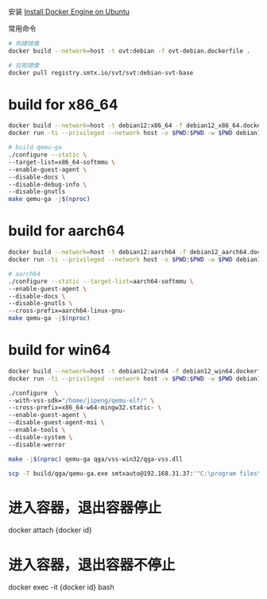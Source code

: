安装
[Install Docker Engine on Ubuntu](https://docs.docker.com/engine/install/ubuntu/)

常用命令
```bash
# 构建镜像
docker build --network=host -t ovt:debian -f ovt-debian.dockerfile .

# 拉取镜像
docker pull registry.smtx.io/svt/svt:debian-svt-base
```

# build for x86_64
```bash
docker build --network=host -t debian12:x86_64 -f debian12_x86_64.dockerfile .
docker run -ti --privileged --network host -v $PWD:$PWD -w $PWD debian12:x86_64 /bin/bash

# build qemu-ga
./configure --static \
--target-list=x86_64-softmmu \
--enable-guest-agent \
--disable-docs \
--disable-debug-info \
--disable-gnutls
make qemu-ga -j$(nproc)
```

# build for aarch64
```bash
docker build --network=host -t debian12:aarch64 -f debian12_aarch64.dockerfile .
docker run -ti --privileged --network host -v $PWD:$PWD -w $PWD debian12:aarch64 /bin/bash

# aarch64
./configure --static --target-list=aarch64-softmmu \
--enable-guest-agent \
--disable-docs \
--disable-gnutls \
--cross-prefix=aarch64-linux-gnu-
make qemu-ga -j$(nproc)
```

# build for win64
```bash
docker build --network=host -t debian12:win64 -f debian12_win64.dockerfile .
docker run -ti --privileged --network host -v $PWD:$PWD -w $PWD debian12:win64 /bin/bash

./configure  \
--with-vss-sdk="/home/jipeng/qemu-elf/" \
--cross-prefix=x86_64-w64-mingw32.static- \
--enable-guest-agent \
--disable-guest-agent-msi \
--enable-tools \
--disable-system \
--disable-werror

make -j$(nproc) qemu-ga qga/vss-win32/qga-vss.dll

scp -T build/qga/qemu-ga.exe smtxauto@192.168.31.37:'"C:\program files\svt\qemu-ga.exe"'

```


# 进入容器，退出容器停止
docker attach {docker id}
# 进入容器，退出容器不停止
docker exec -it {docker id} bash
```
